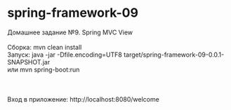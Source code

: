 # spring-framework-09
Домашнее задание №9. Spring MVC View <br /><br />
Сборка: mvn clean install <br />
Запуск: java -jar -Dfile.encoding=UTF8 target/spring-framework-09-0.0.1-SNAPSHOT.jar<br />
или mvn spring-boot:run <br />
<br />    
<br />
Вход в приложение: http://localhost:8080/welcome